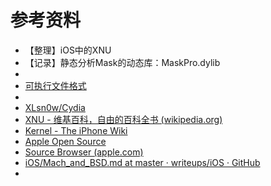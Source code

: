 # 参考资料

* 【整理】iOS中的XNU
* 【记录】静态分析Mask的动态库：MaskPro.dylib
* 
* [可执行文件格式](https://book.crifan.org/books/executable_file_format/website/)
* 
* [XLsn0w/Cydia](https://github.com/XLsn0w/Cydia)
* [XNU - 维基百科，自由的百科全书 (wikipedia.org)](https://zh.wikipedia.org/zh-hans/XNU)
* [Kernel - The iPhone Wiki](https://www.theiphonewiki.com/wiki/Kernel)
* [Apple Open Source](https://opensource.apple.com/)
* [Source Browser (apple.com)](https://opensource.apple.com/source/xnu/)
* [iOS/Mach_and_BSD.md at master · writeups/iOS · GitHub](https://github.com/writeups/iOS/blob/master/About%20iOS/Mach_and_BSD.md)
* 